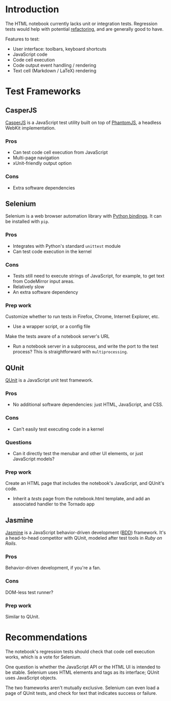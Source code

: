 # Introduction

The HTML notebook currently lacks unit or integration tests. Regression tests would help with potential [refactoring](https://github.com/ipython/ipython/wiki/IPEP-5:-Notebook-JavaScript-organization), and are generally good to have.

Features to test:

- User interface: toolbars, keyboard shortcuts
- JavaScript code
- Code cell execution
- Code output event handling / rendering
- Text cell (Markdown / LaTeX) rendering

# Test Frameworks

## CasperJS

[CasperJS](http://casperjs.org/) is a JavaScript test utility built on top of [PhantomJS](http://phantomjs.org/), a headless WebKit implementation.

### Pros

- Can test code cell execution from JavaScript
- Multi-page navigation
- xUnit-friendly output option

### Cons

- Extra software dependencies

## Selenium

Selenium is a web browser automation library with [Python bindings](https://pypi.python.org/pypi/selenium). It can be installed with `pip`.

### Pros

- Integrates with Python's standard `unittest` module
- Can test code execution in the kernel

### Cons

- Tests still need to execute strings of JavaScript, for example, to get text from CodeMirror input areas.
- Relatively slow
- An extra software dependency

### Prep work

Customize whether to run tests in Firefox, Chrome, Internet Explorer, etc.

- Use a wrapper script, or a config file

Make the tests aware of a notebook server's URL

- Run a notebook server in a subprocess, and write the port to the test process? This is straightforward with `multiprocessing`.

## QUnit

[QUnit](http://qunitjs.com/) is a JavaScript unit test framework.

### Pros

- No additional software dependencies: just HTML, JavaScript, and CSS.

### Cons

- Can't easily test executing code in a kernel

### Questions

- Can it directly test the menubar and other UI elements, or just JavaScript models?

### Prep work

Create an HTML page that includes the notebook's JavaScript,
and QUnit's code.

- Inherit a *tests* page from the notebook.html template,
  and add an associated handler to the Tornado app

## Jasmine

[Jasmine](http://pivotal.github.com/jasmine/) is a JavaScript behavior-driven development ([BDD](http://en.wikipedia.org/wiki/Behavior-driven_development)) framework.
It's a head-to-head competitor with QUnit, modeled after test tools in *Ruby on Rails*.

### Pros

Behavior-driven development, if you're a fan.

### Cons

DOM-less test runner?

### Prep work

Similar to QUnit.

# Recommendations

The notebook's regression tests should check that code cell execution works,
which is a vote for Selenium.

One question is whether the JavaScript API or the HTML UI is intended to be stable.
Selenium uses HTML elements and tags as its interface; QUnit uses JavaScript objects.

The two frameworks aren't mutually exclusive. Selenium can even load a page of QUnit tests, and check for text that indicates success or failure.